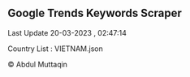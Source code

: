 

## Google Trends Keywords Scraper 
 
Last Update 20-03-2023 , 02:47:14

Country List :
VIETNAM.json



© Abdul Muttaqin 

